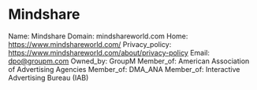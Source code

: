
# Mindshare

Name: Mindshare
Domain: mindshareworld.com
Home: https://www.mindshareworld.com/
Privacy_policy: https://www.mindshareworld.com/about/privacy-policy
Email: dpo@groupm.com
Owned_by: GroupM
Member_of: American Association of Advertising Agencies
Member_of: DMA_ANA
Member_of: Interactive Advertising Bureau (IAB)
